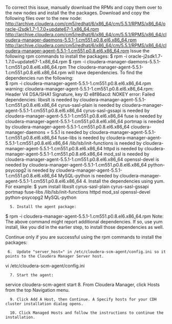 To correct this issue, manually download the RPMs and copy them over to the new nodes and install the the packages.
Download and copy the following files over to the new node:
http://archive.cloudera.com/cm5/redhat/6/x86_64/cm/5.5.1/RPMS/x86_64/oracle-j2sdk1.7-1.7.0+update67-1.x86_64.rpm
http://archive.cloudera.com/cm5/redhat/6/x86_64/cm/5.5.1/RPMS/x86_64/cloudera-manager-daemons-5.5.1-1.cm551.p0.8.el6.x86_64.rpm
http://archive.cloudera.com/cm5/redhat/6/x86_64/cm/5.5.1/RPMS/x86_64/cloudera-manager-agent-5.5.1-1.cm551.p0.8.el6.x86_64.rpm
Issue the following rpm commands to install the packages:
$ rpm -i oracle-j2sdk1.7-1.7.0+update67-1.x86_64.rpm
$ rpm -i cloudera-manager-daemons-5.5.1-1.cm551.p0.8.el6.x86_64.rpm
The cloudera-manager-agent-5.5.1-1.cm551.p0.8.el6.x86_64.rpm will have dependencies.  To find the dependencies run the following:        
$ rpm -i cloudera-manager-agent-5.5.1-1.cm551.p0.8.el6.x86_64.rpm
warning: cloudera-manager-agent-5.5.1-1.cm551.p0.8.el6.x86_64.rpm: Header V4 DSA/SHA1 Signature, key ID e8f86acd: NOKEY
error: Failed dependencies:
	libxslt is needed by cloudera-manager-agent-5.5.1-1.cm551.p0.8.el6.x86_64
	cyrus-sasl-plain is needed by cloudera-manager-agent-5.5.1-1.cm551.p0.8.el6.x86_64
	cyrus-sasl-gssapi is needed by cloudera-manager-agent-5.5.1-1.cm551.p0.8.el6.x86_64
	fuse is needed by cloudera-manager-agent-5.5.1-1.cm551.p0.8.el6.x86_64
	portmap is needed by cloudera-manager-agent-5.5.1-1.cm551.p0.8.el6.x86_64
	cloudera-manager-daemons = 5.5.1 is needed by cloudera-manager-agent-5.5.1-1.cm551.p0.8.el6.x86_64
	fuse-libs is needed by cloudera-manager-agent-5.5.1-1.cm551.p0.8.el6.x86_64
	/lib/lsb/init-functions is needed by cloudera-manager-agent-5.5.1-1.cm551.p0.8.el6.x86_64
	httpd is needed by cloudera-manager-agent-5.5.1-1.cm551.p0.8.el6.x86_64
	mod_ssl is needed by cloudera-manager-agent-5.5.1-1.cm551.p0.8.el6.x86_64
	openssl-devel is needed by cloudera-manager-agent-5.5.1-1.cm551.p0.8.el6.x86_64
	python-psycopg2 is needed by cloudera-manager-agent-5.5.1-1.cm551.p0.8.el6.x86_64
	MySQL-python is needed by cloudera-manager-agent-5.5.1-1.cm551.p0.8.el6.x86_64
       4. Install the dependencies using yum.  For example:
$ yum install libxslt cyrus-sasl-plain cyrus-sasl-gssapi portmap fuse-libs /lib/lsb/init-functions httpd mod_ssl openssl-devel python-psycopg2 MySQL-python

      5. Install the agent package:
$ rpm -i cloudera-manager-agent-5.5.1-1.cm551.p0.8.el6.x86_64.rpm
Note:  The above command might report additional dependencies. If so, use yum install, like you did in the earlier step, to install those dependencies as well.

Continue only if you are successful using the rpm commands to install the packages:

     6.  Update "server_host=" in /etc/cloudera-scm-agent/config.ini so it points to the Cloudera Manager Server host.
vi /etc/cloudera-scm-agent/config.ini

      7. Start the agent:
service cloudera-scm-agent start
      8. From Cloudera Manager, click Hosts from the top Navigation menu.  

      9. Click Add A Host, then Continue. A Specify hosts for your CDH cluster installation dialog opens.

      10. Click Managed Hosts and follow the instructions to continue the installation.
